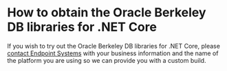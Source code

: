 # How to obtain the Oracle Berkeley DB libraries for .NET Core

If you wish to try out the Oracle Berkeley DB libraries for .NET Core, please [contact Endpoint Systems](https://endpointsystems.com/contact) with your business information and the name of the platform you are using so we can provide you with a custom build. 